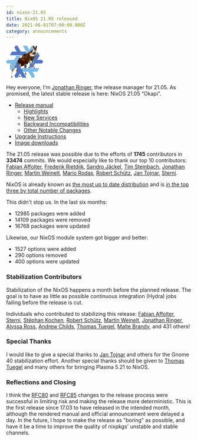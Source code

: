 ```yaml
---
id: nixos-21.05
title: NixOS 21.05 released
date: 2021-06-01T07:00:00.000Z
category: announcements
---
```

[![21.05 Okapi logo](../../../assets/logo/nixos-logo-21.05-okapi-lores.png)](https://github.com/NixOS/nixos-artwork/blob/master/releases/21.05-okapi/okapi.png)

Hey everyone, I'm [Jonathan Ringer](https://github.com/jonringer), the release manager for 21.05. As promised, the latest stable release is here: NixOS 21.05 “Okapi”.

*   [Release manual](/manual/nixos/stable/release-notes.html#sec-release-21.05)
    *   [Highlights](/manual/nixos/stable/release-notes.html#sec-release-21.05-highlights)
    *   [New Services](/manual/nixos/stable/release-notes.html#sec-release-21.05-new-services)
    *   [Backward Incompatibilities](/manual/nixos/stable/release-notes.html#sec-release-21.05-incompatibilities)
    *   [Other Notable Changes](/manual/nixos/stable/release-notes.html#sec-release-21.05-notable-changes)
*   [Upgrade Instructions](/manual/nixos/stable/index.html#sec-upgrading)
*   [Image downloads](/download.html#download-nixos)

The 21.05 release was possible due to the efforts of **1745** contributors in **33474** commits. We would especially like to thank our top 10 contributors: [Fabian Affolter](https://github.com/fabaff), [Frederik Rietdijk](https://github.com/fridh), [Sandro Jäckel](https://github.com/supersandro2000), [Tim Steinbach](https://github.com/nequissimus), [Jonathan Ringer](https://github.com/jonringer), [Martin Weinelt](https://github.com/mweinelt), [Mario Rodas](https://github.com/marsam), [Robert Schütz](https://github.com/dotlambda), [Jan Tojnar](https://github.com/jtojnar), [Sterni](https://github.com/sternenseemann).

NixOS is already known as [the most up to date distribution](https://repology.org/repositories/statistics/newest) and is [in the top three by total number of packages](https://repology.org/repositories/statistics/total).

This didn't stop us. In the last six months:

*   12985 packages were added
*   14109 packages were removed
*   16768 packages were updated

Likewise, our NixOS module system got bigger and better:

*   1527 options were added
*   290 options removed
*   400 options were updated

### Stabilization Contributors

Stabilization of the NixOS happens a month before the planned release. The goal is to have as little as possible continuous integration (Hydra) jobs failing before the release is cut.

Individuals who contributed to stabilizing this release: [Fabian Affolter](https://github.com/fabaff), [Sterni](https://github.com/sternenseemann), [Stéphan Kochen](https://github.com/stephank), [Robert Schütz](https://github.com/dotlambda), [Martin Weinelt](https://github.com/mweinelt), [Jonathan Ringer](https://github.com/jonringer), [Alyssa Ross](https://github.com/alyssais), [Andrew Childs](https://github.com/thefloweringash), [Thomas Tuegel](https://github.com/ttuegel), [Malte Brandy](https://github.com/maralorn), and 431 others!

### Special Thanks

I would like to give a special thanks to [Jan Tojnar](https://github.com/jtojnar) and others for the Gnome 40 stabilization effort. Another special thanks should be given to [Thomas Tuegel](https://github.com/ttuegel) and many others for bringing Plasma 5.21 to NixOS.

### Reflections and Closing

I think the [RFC80](https://github.com/NixOS/rfcs/pull/80) and [RFC85](https://github.com/NixOS/rfcs/pull/85) changes to the release process were successful in limiting risk and making the release more deterministic. This is the first release since 17.03 to have released in the intended month, although the rendered manual and official announcement were delayed a day. In the future, I hope to make the release as "boring" as possible, and have it be a time to improve the quality of nixpkgs' unstable and stable channels.
